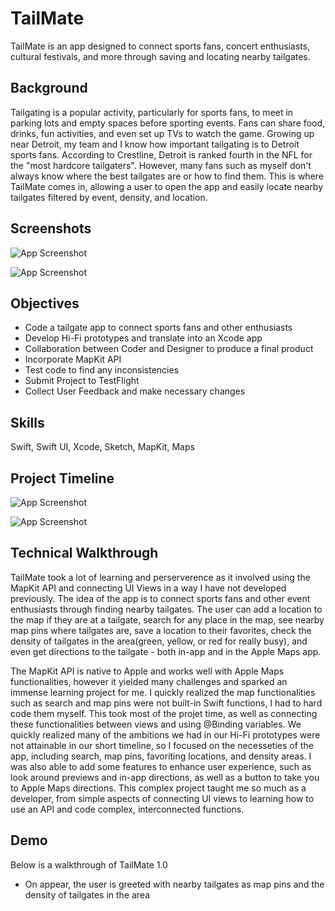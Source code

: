 
# TailMate

TailMate is an app designed to connect sports fans, concert enthusiasts, cultural festivals, and more through saving and locating nearby tailgates. 


## Background

Tailgating is a popular activity, particularly for sports fans, to meet in parking lots and empty spaces before sporting events. Fans can share food, drinks, fun activities, and even set up TVs to watch the game. Growing up near Detroit, my team and I know how important tailgating is to Detroit sports fans. According to Crestline, Detroit is ranked fourth in the NFL for the "most hardcore tailgaters". However, many fans such as myself don't always know where the best tailgates are or how to find them. This is where TailMate comes in, allowing a user to open the app and easily locate nearby tailgates filtered by event, density, and location.
## Screenshots

![App Screenshot](https://via.placeholder.com/468x300?text=App+Screenshot+Here)

![App Screenshot](https://via.placeholder.com/468x300?text=App+Screenshot+Here)

## Objectives

- Code a tailgate app to connect sports fans and other enthusiasts
- Develop Hi-Fi prototypes and translate into an Xcode app
- Collaboration between Coder and Designer to produce a final product
- Incorporate MapKit API
- Test code to find any inconsistencies
- Submit Project to TestFlight
- Collect User Feedback and make necessary changes
## Skills

Swift, Swift UI, Xcode, Sketch, MapKit, Maps
## Project Timeline

![App Screenshot](https://via.placeholder.com/468x300?text=App+Screenshot+Here)

![App Screenshot](https://via.placeholder.com/468x300?text=App+Screenshot+Here)

## Technical Walkthrough

TailMate took a lot of learning and perserverence as it involved using the MapKit API and connecting UI Views in a way I have not developed previously. The idea of the app is to connect sports fans and other event enthusiasts through finding nearby tailgates. The user can add a location to the map if they are at a tailgate, search for any place in the map, see nearby map pins where tailgates are, save a location to their favorites, check the density of tailgates in the area(green, yellow, or red for really busy), and even get directions to the tailgate - both in-app and in the Apple Maps app. 

The MapKit API is native to Apple and works well with Apple Maps functionalities, however it yielded many challenges and sparked an immense learning project for me. I quickly realized the map functionalities such as search and map pins were not built-in Swift functions, I had to hard code them myself. This took most of the projet time, as well as connecting these functionalities between views and using @Binding variables. We quickly realized many of the ambitions we had in our Hi-Fi prototypes were not attainable in our short timeline, so I focused on the necesseties of the app, including search, map pins, favoriting locations, and density areas. I was also able to add some features to enhance user experience, such as look around previews and in-app directions, as well as a button to take you to Apple Maps directions. This complex project taught me so much as a developer, from simple aspects of connecting UI views to learning how to use an API and code complex, interconnected functions. 
## Demo

Below is a walkthrough of TailMate 1.0
- On appear, the user is greeted with nearby tailgates as map pins and the density of tailgates in the area

